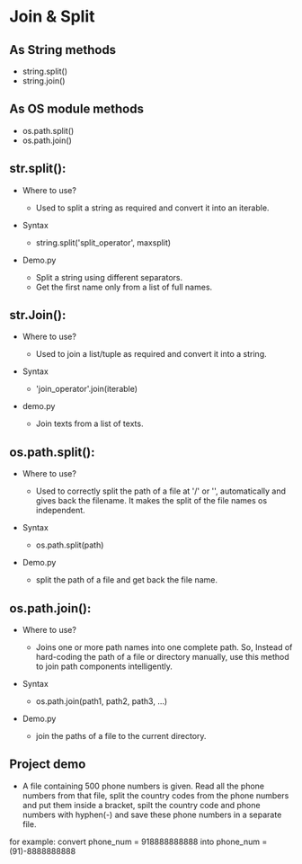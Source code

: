 # Join & Split

## As String methods
- string.split()
- string.join()

## As OS module methods
- os.path.split()
- os.path.join()

## str.split():
- Where to use?
    - Used to split a string as required and convert it into an iterable.

- Syntax
    - string.split('split_operator', maxsplit)

- Demo.py
    - Split a string using different separators.
    - Get the first name only from a list of full names.

## str.Join():
- Where to use?
    - Used to join a list/tuple as required and convert 
    it into a string.

- Syntax
    - 'join_operator'.join(iterable)

- demo.py
    - Join texts from a list of texts.

## os.path.split():
- Where to use?
    - Used to correctly split the path of a file at '/' or '\', automatically and gives back the 
    filename. It makes the split of the file names os independent.

- Syntax
    - os.path.split(path)

- Demo.py
    - split the path of a file and get back the file name.

## os.path.join():
- Where to use?
    - Joins one or more path names into one complete path. So, Instead of hard-coding the path of a file or directory manually, use this method to join path components intelligently.

- Syntax
    - os.path.join(path1, path2, path3, ...)

- Demo.py
    - join the paths of a file to the current directory.


## Project demo
- A file containing 500 phone numbers is given. Read all the phone numbers from that file, split the country codes from the phone numbers and put them inside a bracket, spilt the country code and phone numbers with hyphen(-) and save these phone numbers in a separate file.

for example:
convert phone_num = 918888888888  into phone_num =  (91)-8888888888